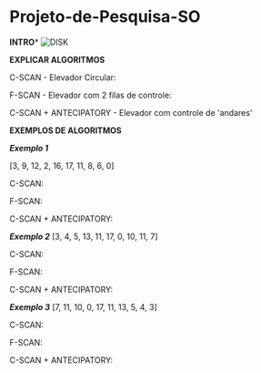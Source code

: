 # Projeto-de-Pesquisa-SO
********INTRO*********
![DISK](https://github.com/GeraldoSJr/Projeto-de-Pesquisa-SO/assets/64179572/1849a7b0-33b4-42de-81ca-8a99a7df8716)

****EXPLICAR ALGORITMOS****

C-SCAN - Elevador Circular:

F-SCAN - Elevador com 2 filas de controle:

C-SCAN + ANTECIPATORY - Elevador com controle de 'andares'

**************EXEMPLOS DE ALGORITMOS**************

***Exemplo 1***

[3, 9, 12, 2, 16, 17, 11, 8, 6, 0]

C-SCAN:

F-SCAN:

C-SCAN + ANTECIPATORY:

***Exemplo 2***
[3, 4, 5, 13, 11, 17, 0, 10, 11, 7]

C-SCAN:

F-SCAN:

C-SCAN + ANTECIPATORY:

***Exemplo 3***
[7, 11, 10, 0, 17, 11, 13, 5, 4, 3]

C-SCAN:

F-SCAN:

C-SCAN + ANTECIPATORY:
